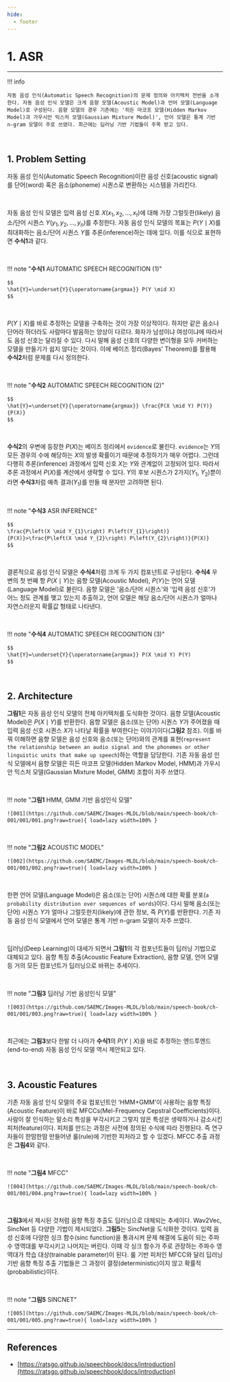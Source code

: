 ```yaml
---
hide:
  - footer
---
```


# 1. ASR

---

!!! info

    자동 음성 인식(Automatic Speech Recognition)의 문제 정의와 아키텍처 전반을 소개한다. 자동 음성 인식 모델은 크게 음향 모델(Acoustic Model)과 언어 모델(Language Model)로 구성된다. 음향 모델의 경우 기존에는 '히든 마코프 모델(Hidden Markov Model)과 가우시안 믹스처 모델(Gaussian Mixture Model)', 언어 모델은 통계 기반 n-gram 모델이 주로 쓰였다. 최근에는 딥러닝 기반 기법들이 주목 받고 있다.

<br/>

## 1. Problem Setting

자동 음성 인식(Automatic Speech Recognition)이란 음성 신호(acoustic signal)를 단어(word) 혹은 음소(phoneme) 시퀀스로 변환하는 시스템을 가리킨다.

<br/>

자동 음성 인식 모델은 입력 음성 신호 $X\left(x_{1}, x_{2}, \ldots, x_{t}\right)$에 대해 가장 그럴듯한(likely) 음소/단어 시퀀스 $Y\left(y_{1}, y_{2}, \ldots, y_{n}\right)$를 추정한다. 자동 음성 인식 모델의 목표는 $P(Y \mid X)$를 최대화하는 음소/단어 시퀀스 $Y$를 추론(inference)하는 데에 있다. 이를 식으로 표현하면 **수식1**과 같다.

<br/>

!!! note "**수식1** AUTOMATIC SPEECH RECOGNITION (1)"

    $$
    \hat{Y}=\underset{Y}{\operatorname{argmax}} P(Y \mid X)
    $$

<br/>

$P(Y \mid X)$를 바로 추정하는 모델을 구축하는 것이 가장 이상적이다. 하지만 같은 음소나 단어라 하더라도 사람마다 발음하는 양상이 다르다. 화자가 남성이냐 여성이냐에 따라서도 음성 신호는 달라질 수 있다. 다시 말해 음성 신호의 다양한 변이형을 모두 커버하는 모델을 만들기가 쉽지 않다는 것이다. 이에 베이즈 정리(Bayes' Theorem)를 활용해 **수식2**처럼 문제를 다시 정의한다.

<br/>

!!! note "**수식2** AUTOMATIC SPEECH RECOGNITION (2)"

    $$
    \hat{Y}=\underset{Y}{\operatorname{argmax}} \frac{P(X \mid Y) P(Y)}{P(X)}
    $$

<br/>

**수식2**의 우변에 등장한 $P(X)$는 베이즈 정리에서 `evidence`로 불린다. `evidence`는 $Y$의 모든 경우의 수에 해당하는 $X$의 발생 확률이기 때문에 추정하기가 매우 어렵다. 그런데 다행히 추론(inference) 과정에서 입력 신호 $X$는 $Y$와 관계없이 고정되어 있다. 따라서 추론 과정에서 $P(X)$를 계산에서 생략할 수 있다. $Y$의 후보 시퀀스가 2가지($Y_{1}$, $Y_{2}$)뿐이라면 **수식3**처럼 예측 결과($Y_{1}$)를 만들 때 분자만 고려하면 된다.

<br/>

!!! note "**수식3** ASR INFERENCE"

    $$
    \frac{P\left(X \mid Y_{1}\right) P\left(Y_{1}\right)}{P(X)}>\frac{P\left(X \mid Y_{2}\right) P\left(Y_{2}\right)}{P(X)}
    $$

<br/>

결론적으로 음성 인식 모델은 **수식4**처럼 크게 두 가지 컴포넌트로 구성된다. **수식4** 우변의 첫 번째 항 $P(X \mid Y)$는 음향 모델(Acoustic Model), $P(Y)$는 언어 모델(Language Model)로 불린다. 음향 모델은 '음소/단어 시퀀스'와 '입력 음성 신호'가 어느 정도 관계를 맺고 있는지 추출하고, 언어 모델은 해당 음소/단어 시퀀스가 얼마나 자연스러운지 확률값 형태로 나타낸다.

<br/>

!!! note "**수식4** AUTOMATIC SPEECH RECOGNITION (3)"

    $$
    \hat{Y}=\underset{Y}{\operatorname{argmax}} P(X \mid Y) P(Y)
    $$

<br/>

## 2. Architecture

**그림1**은 자동 음성 인식 모델의 전체 아키텍처를 도식화한 것이다. 음향 모델(Acoustic Model)은 $P(X \mid Y)$를 반환한다. 음향 모델은 음소(또는 단어) 시퀀스 $Y$가 주어졌을 때 입력 음성 신호 시퀀스 $X$가 나타날 확률을 부여한다는 이야기이다(**그림2** 참조). 이를 바꿔 이해하면 음향 모델은 음성 신호와 음소(또는 단어)와의 관계를 표현(`represent the relationship between an audio signal and the phonemes or other linguistic units that make up speech`)하는 역할을 담당한다. 기존 자동 음성 인식 모델에서 음향 모델은 히든 마코프 모델(Hidden Markov Model, HMM)과 가우시안 믹스처 모델(Gaussian Mixture Model, GMM) 조합이 자주 쓰였다.

<br/>

!!! note "**그림1** HMM, GMM 기반 음성인식 모델"

    ![001](https://github.com/SAEMC/Images-MLDL/blob/main/speech-book/ch-001/001/001.png?raw=true){ load=lazy width=100% }

<br/>

!!! note "**그림2** ACOUSTIC MODEL"

    ![002](https://github.com/SAEMC/Images-MLDL/blob/main/speech-book/ch-001/001/002.png?raw=true){ load=lazy width=100% }

<br/>

한편 언어 모델(Language Model)은 음소(또는 단어) 시퀀스에 대한 확률 분포(`a probability distribution over sequences of words`)이다. 다시 말해 음소(또는 단어) 시퀀스 $Y$가 얼마나 그럴듯한지(likely)에 관한 정보, 즉 $P(Y)$를 반환한다. 기존 자동 음성 인식 모델에서 언어 모델은 통계 기반 n-gram 모델이 자주 쓰였다.

<br/>

딥러닝(Deep Learning)이 대세가 되면서 **그림1**의 각 컴포넌트들이 딥러닝 기법으로 대체되고 있다. 음향 특징 추출(Acoustic Feature Extraction), 음향 모델, 언어 모델 등 거의 모든 컴포넌트가 딥러닝으로 바뀌는 추세이다.

<br/>

!!! note "**그림3** 딥러닝 기반 음성인식 모델"

    ![003](https://github.com/SAEMC/Images-MLDL/blob/main/speech-book/ch-001/001/003.png?raw=true){ load=lazy width=100% }

<br/>

최근에는 **그림3**보다 한발 더 나아가 **수식1**의 $P(Y \mid X)$을 바로 추정하는 엔드투엔드(end-to-end) 자동 음성 인식 모델 역시 제안되고 있다.

<br/>

## 3. Acoustic Features

기존 자동 음성 인식 모델의 주요 컴포넌트인 'HMM+GMM'이 사용하는 음향 특징(Acoustic Feature)이 바로 MFCCs(Mel-Frequency Cepstral Coefficients)이다. 사람이 잘 인식하는 말소리 특성을 부각시키고 그렇지 않은 특성은 생략하거나 감소시킨 피처(feature)이다. 피처를 만드는 과정은 사전에 정의된 수식에 따라 진행된다. 즉 연구자들이 한땀한땀 만들어낸 룰(rule)에 기반한 피처라고 할 수 있겠다. MFCC 추출 과정은 **그림4**와 같다.

<br/>

!!! note "**그림4** MFCC"

    ![004](https://github.com/SAEMC/Images-MLDL/blob/main/speech-book/ch-001/001/004.png?raw=true){ load=lazy width=100% }

<br/>

**그림3**에서 제시된 것처럼 음향 특징 추출도 딥러닝으로 대체되는 추세이다. Wav2Vec, SincNet 등 다양한 기법이 제시되었다. **그림5**는 SincNet을 도식화한 것이다. 입력 음성 신호에 다양한 싱크 함수(sinc function)을 통과시켜 문제 해결에 도움이 되는 주파수 영역대를 부각시키고 나머지는 버린다. 이때 각 싱크 함수가 주로 관장하는 주파수 영역대가 학습 대상(trainable parameter)이 된다. 룰 기반 피처인 MFCC와 달리 딥러닝 기반 음향 특징 추출 기법들은 그 과정이 결정(deterministic)이지 않고 확률적(probabilistic)이다.

<br/>

!!! note "**그림5** SINCNET"

    ![005](https://github.com/SAEMC/Images-MLDL/blob/main/speech-book/ch-001/001/005.png?raw=true){ load=lazy width=100% }

---

## References

- [https://ratsgo.github.io/speechbook/docs/introduction](https://ratsgo.github.io/speechbook/docs/introduction)
